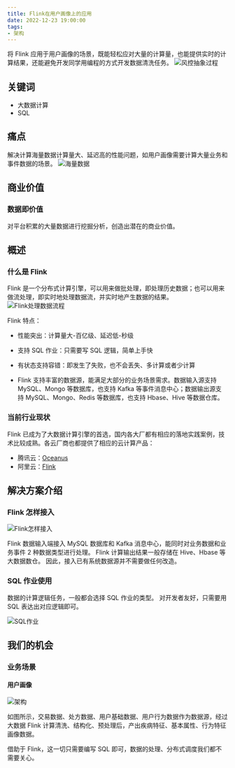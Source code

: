 ```yaml
---
title: Flink在用户画像上的应用
date: 2022-12-23 19:00:00
tags:
- 架构
---
```


将 Flink 应用于用户画像的场景，既能轻松应对大量的计算量，也能提供实时的计算结果，还能避免开发同学用编程的方式开发数据清洗任务。
![风控抽象过程](//www.fanhaobai.com/2022/12/user-profile-use-flink/FAA84305-96B3-4934-8991-C5ACE2752C5A.png)<!--more-->

## 关键词

- 大数据计算
- SQL

## 痛点

解决计算海量数据计算量大、延迟高的性能问题，如用户画像需要计算大量业务和事件数据的场景。
![海量数据](//www.fanhaobai.com/2022/12/user-profile-use-flink/082D3F30-8845-4943-AC1E-6AF494885350.png)

## 商业价值
### 数据即价值

对平台积累的大量数据进行挖掘分析，创造出潜在的商业价值。

## 概述
### 什么是 Flink

Flink 是一个分布式计算引擎，可以用来做批处理，即处理历史数据；也可以用来做流处理，即实时地处理数据流，并实时地产生数据的结果。
![Flink处理数据流程](//www.fanhaobai.com/2022/12/user-profile-use-flink/DD0DBEE8-32B8-4A78-B0A2-3907A710907A.png)

Flink 特点：

- 性能突出：计算量大-百亿级、延迟低-秒级
- 支持 SQL 作业：只需要写 SQL 逻辑，简单上手快
- 有状态支持容错：即发生了失败，也不会丢失、多计算或者少计算

- Flink 支持丰富的数据源，能满足大部分的业务场景需求。数据输入源支持 MySQL、Mongo 等数据库，也支持 Kafka 等事件消息中心；数据输出源支持 MySQL、Mongo、Redis 等数据库，也支持 Hbase、Hive 等数据仓库。

### 当前行业现状

Flink 已成为了大数据计算引擎的首选，国内各大厂都有相应的落地实践案例，技术比较成熟。各云厂商也都提供了相应的云计算产品：

- 腾讯云：[Oceanus](https://cloud.tencent.com/product/oceanus)
- 阿里云：[Flink](https://www.aliyun.com/product/bigdata/sc)

## 解决方案介绍
### Flink 怎样接入

![Flink怎样接入](//www.fanhaobai.com/2022/12/user-profile-use-flink/FAA84305-96B3-4934-8991-C5ACE2752C5A.png)

Flink 数据输入端接入 MySQL 数据库和 Kafka 消息中心，能同时对业务数据和业务事件 2 种数据类型进行处理。
Flink 计算输出结果一般存储在 Hive、Hbase 等大数据数仓。 因此，接入已有系统数据源并不需要做任何改造。

### SQL 作业使用

数据的计算逻辑任务，一般都会选择 SQL 作业的类型。
对开发者友好，只需要用 SQL 表达出对应逻辑即可。

![SQL作业](//www.fanhaobai.com/2022/12/user-profile-use-flink/4C7CA16C-53B3-455A-86B0-D0917B69C21E.png)

## 我们的机会
### 业务场景

#### 用户画像

![架构](//www.fanhaobai.com/2022/12/user-profile-use-flink/96A9AAFE-201F-48DF-8318-ED035B06269C.png)

如图所示，交易数据、处方数据、用户基础数据、用户行为数据作为数据源，经过大数据 Flink 计算清洗、结构化、预处理后，产出疾病特征、基本属性、行为特征画像数据。

借助于 Flink，这一切只需要编写 SQL 即可，数据的处理、分布式调度我们都不需要关心。


